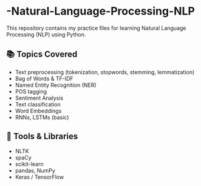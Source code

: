 # -Natural-Language-Processing-NLP

This repository contains my practice files for learning Natural Language Processing (NLP) using Python.

## 📚 Topics Covered

- Text preprocessing (tokenization, stopwords, stemming, lemmatization)
- Bag of Words & TF-IDF
- Named Entity Recognition (NER)
- POS tagging 
- Sentiment Analysis
- Text classification 
- Word Embeddings
- RNNs, LSTMs (basic)

  
## 🔧 Tools & Libraries

- NLTK 
- spaCy
- scikit-learn
- pandas, NumPy
- Keras / TensorFlow

